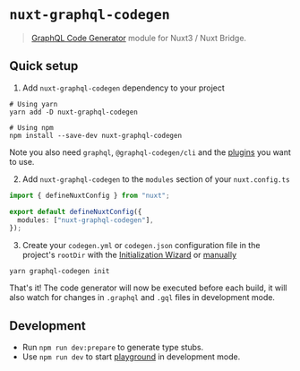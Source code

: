 # `nuxt-graphql-codegen`

> [GraphQL Code Generator](https://www.graphql-code-generator.com/) module for Nuxt3 / Nuxt Bridge.

## Quick setup

1. Add `nuxt-graphql-codegen` dependency to your project

```shell
# Using yarn
yarn add -D nuxt-graphql-codegen

# Using npm
npm install --save-dev nuxt-graphql-codegen
```

Note you also need `graphql`, `@graphql-codegen/cli` and the [plugins](https://www.graphql-code-generator.com/plugins) you want to use.

2. Add `nuxt-graphql-codegen` to the `modules` section of your `nuxt.config.ts`

```ts
import { defineNuxtConfig } from "nuxt";

export default defineNuxtConfig({
  modules: ["nuxt-graphql-codegen"],
});
```

3. Create your `codegen.yml` or `codegen.json` configuration file in the project's `rootDir` with the [Initialization Wizard](https://www.graphql-code-generator.com/docs/getting-started/installation#initialization-wizard) or [manually](https://www.graphql-code-generator.com/docs/config-reference/codegen-config)

```shell
yarn graphql-codegen init
```

That's it! The code generator will now be executed before each build, it will also watch for changes in `.graphql` and `.gql` files in development mode.

## Development

- Run `npm run dev:prepare` to generate type stubs.
- Use `npm run dev` to start [playground](./playground) in development mode.
